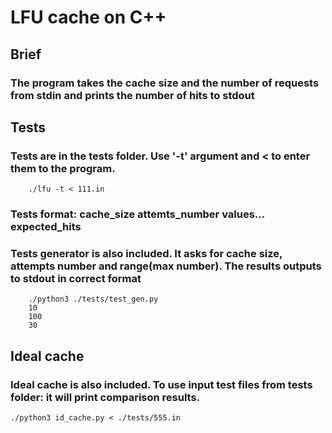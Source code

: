 # LFU cache on C++

## Brief

### The program takes the cache size and the number of requests from stdin and prints the number of hits to stdout

## Tests

### Tests are in the tests folder. Use '-t' argument and < to enter them to the program.

        ./lfu -t < 111.in

### Tests format: cache_size attemts_number values... expected_hits

### Tests generator is also included. It asks for cache size, attempts number and range(max number). The results outputs to stdout in correct format

        ./python3 ./tests/test_gen.py
        10
        100
        30

## Ideal cache

### Ideal cache is also included. To use input test files from tests folder: it will print comparison results.

    ./python3 id_cache.py < ./tests/555.in


